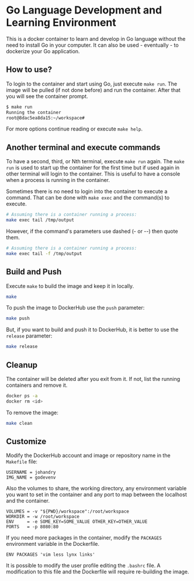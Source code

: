 # Go Language Development and Learning Environment

This is a docker container to learn and develop in Go language without the need to install Go in your computer. It can also be used - eventually - to dockerize your Go application.

## How to use?

To login to the container and start using Go, just execute `make run`. The image will be pulled (if not done before) and run the container. After that you will see the container prompt.

```bash
$ make run
Running the container
root@8dac5ea8da15:~/workspace#

```

For more options continue reading or execute `make help`.

## Another terminal and execute commands

To have a second, third, or Nth terminal, execute `make run` again. The `make run` is used to start up the container for the first time but if used again in other terminal will login to the container. This is useful to have a console when a process is running in the container.

Sometimes there is no need to login into the container to execute a command. That can be done with `make exec` and the command(s) to execute.

```bash
# Assuming there is a container running a process:
make exec tail /tmp/output
```

However, if the command's parameters use dashed (- or --) then quote them.

```bash
# Assuming there is a container running a process:
make exec tail -f /tmp/output
```

## Build and Push

Execute `make` to build the image and keep it in locally.

```bash
make
```

To push the image to DockerHub use the `push` parameter:

```bash
make push
```

But, if you want to build and push it to DockerHub, it is better to use the `release` parameter:

```bash
make release
```

## Cleanup

The container will be deleted after you exit from it. If not, list the running containers and remove it.

```bash
docker ps -a
docker rm <id>
```

To remove the image:

```bash
make clean
```

## Customize

Modify the DockerHub account and image or repository name in the `Makefile` file:

```make
USERNAME = johandry
IMG_NAME = godevenv
```

Also the volumes to share, the working directory, any environment variable you want to set in the container and any port to map between the localhost and the container.

```make
VOLUMES = -v "${PWD}/workspace":/root/workspace
WORKDIR = -w /root/workspace
ENV     = -e SOME_KEY=SOME_VALUE OTHER_KEY=OTHER_VALUE
PORTS   = -p 8080:80
```

If you need more packages in the container, modify the `PACKAGES` environment variable in the Dockerfile.

```docker
ENV PACKAGES 'vim less lynx links'
```

It is possible to modify the user profile editing the `.bashrc` file. A modification to this file and the Dockerfile will require re-building the image.
